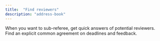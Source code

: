 ```yaml
---
title:  "Find reviewers"
description: "address-book"
---
```

When you want to sub-referee, get quick answers of potential reviewers. Find an explicit common agreement on deadlines and feedback. 